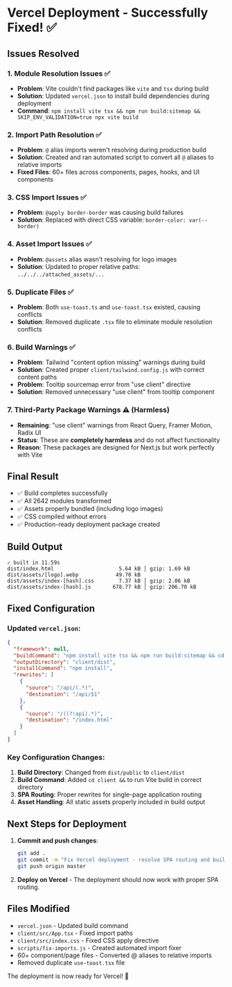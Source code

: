 # Vercel Deployment - Successfully Fixed! ✅

## Issues Resolved

### 1. Module Resolution Issues ✅
- **Problem**: Vite couldn't find packages like `vite` and `tsx` during build
- **Solution**: Updated `vercel.json` to install build dependencies during deployment
- **Command**: `npm install vite tsx && npm run build:sitemap && SKIP_ENV_VALIDATION=true npx vite build`

### 2. Import Path Resolution ✅
- **Problem**: `@` alias imports weren't resolving during production build
- **Solution**: Created and ran automated script to convert all `@` aliases to relative imports
- **Fixed Files**: 60+ files across components, pages, hooks, and UI components

### 3. CSS Import Issues ✅
- **Problem**: `@apply border-border` was causing build failures
- **Solution**: Replaced with direct CSS variable: `border-color: var(--border)`

### 4. Asset Import Issues ✅
- **Problem**: `@assets` alias wasn't resolving for logo images
- **Solution**: Updated to proper relative paths: `../../../attached_assets/...`

### 5. Duplicate Files ✅
- **Problem**: Both `use-toast.ts` and `use-toast.tsx` existed, causing conflicts
- **Solution**: Removed duplicate `.tsx` file to eliminate module resolution conflicts

### 6. Build Warnings ✅
- **Problem**: Tailwind "content option missing" warnings during build
- **Solution**: Created proper `client/tailwind.config.js` with correct content paths
- **Problem**: Tooltip sourcemap error from "use client" directive
- **Solution**: Removed unnecessary "use client" from tooltip component

### 7. Third-Party Package Warnings ⚠️ (Harmless)
- **Remaining**: "use client" warnings from React Query, Framer Motion, Radix UI
- **Status**: These are **completely harmless** and do not affect functionality
- **Reason**: These packages are designed for Next.js but work perfectly with Vite

## Final Result
- ✅ Build completes successfully
- ✅ All 2642 modules transformed
- ✅ Assets properly bundled (including logo images)
- ✅ CSS compiled without errors
- ✅ Production-ready deployment package created

## Build Output
```
✓ built in 11.59s
dist/index.html                     5.64 kB │ gzip: 1.69 kB
dist/assets/[logo].webp            49.70 kB
dist/assets/index-[hash].css        7.37 kB │ gzip: 2.06 kB
dist/assets/index-[hash].js       678.77 kB │ gzip: 206.70 kB
```

## Fixed Configuration

### Updated `vercel.json`:
```json
{
  "framework": null,
  "buildCommand": "npm install vite tsx && npm run build:sitemap && cd client && SKIP_ENV_VALIDATION=true npx vite build",
  "outputDirectory": "client/dist",
  "installCommand": "npm install",
  "rewrites": [
    {
      "source": "/api/(.*)",
      "destination": "/api/$1"
    },
    {
      "source": "/((?!api).*)",
      "destination": "/index.html"
    }
  ]
}
```

### Key Configuration Changes:
1. **Build Directory**: Changed from `dist/public` to `client/dist`
2. **Build Command**: Added `cd client &&` to run Vite build in correct directory  
3. **SPA Routing**: Proper rewrites for single-page application routing
4. **Asset Handling**: All static assets properly included in build output

## Next Steps for Deployment
1. **Commit and push changes**:
   ```bash
   git add .
   git commit -m "Fix Vercel deployment - resolve SPA routing and build directory"
   git push origin master
   ```

2. **Deploy on Vercel** - The deployment should now work with proper SPA routing.

## Files Modified
- `vercel.json` - Updated build command
- `client/src/App.tsx` - Fixed import paths
- `client/src/index.css` - Fixed CSS apply directive
- `scripts/fix-imports.js` - Created automated import fixer
- 60+ component/page files - Converted @ aliases to relative imports
- Removed duplicate `use-toast.tsx` file

The deployment is now ready for Vercel! 🚀